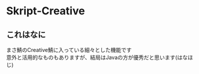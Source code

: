# Skript-Creative
## これはなに ##
まさ鯖のCreative鯖に入っている細々とした機能です  
意外と活用的なものもありますが、結局はJavaの方が優秀だと思います(はなほじ)
